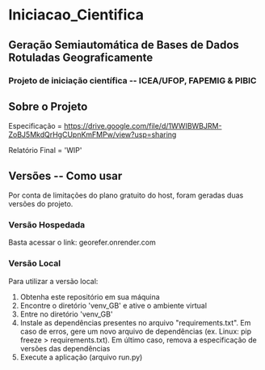 # Iniciacao_Cientifica
## Geração Semiautomática de Bases de Dados Rotuladas Geograficamente
### Projeto de iniciação científica -- ICEA/UFOP, FAPEMIG & PIBIC

## Sobre o Projeto
Especificação = https://drive.google.com/file/d/1WWIBWBJRM-ZoBJ5MkdQrHgCUpnKmFMPw/view?usp=sharing

Relatório Final = 'WIP'

## Versões -- Como usar
Por conta de limitações do plano gratuito do host, foram geradas duas versões do projeto.

### Versão Hospedada
Basta acessar o link:
georefer.onrender.com

### Versão Local
Para utilizar a versão local:
1. Obtenha este repositório em sua máquina
2. Encontre o diretório 'venv_GB' e ative o ambiente virtual
3. Entre no diretório 'venv_GB'
4. Instale as dependências presentes no arquivo "requirements.txt". Em caso de erros, gere um novo arquivo de dependências (ex. Linux: pip freeze > requirements.txt). Em último caso, remova a especificação de versões das dependências
5. Execute a aplicação (arquivo run.py)
